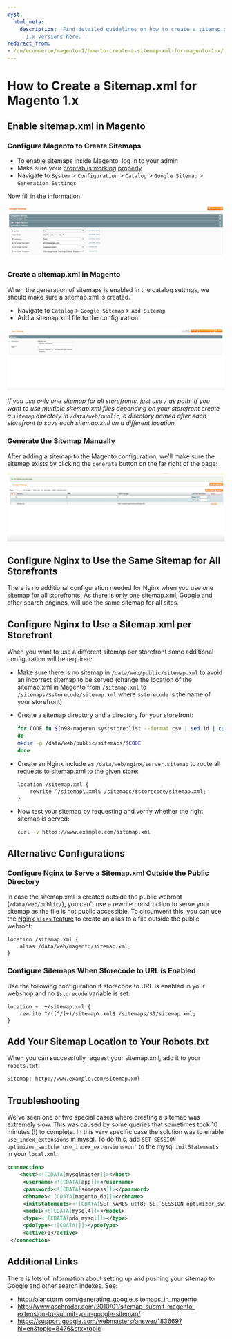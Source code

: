 ```yaml
---
myst:
  html_meta:
    description: 'Find detailed guidelines on how to create a sitemap.xml for Magento
      1.x versions here. '
redirect_from:
- /en/ecommerce/magento-1/how-to-create-a-sitemap-xml-for-magento-1-x/
---
```


<!-- source: https://support.hypernode.com/en/ecommerce/magento-1/how-to-create-a-sitemap-xml-for-magento-1-x/ -->

# How to Create a Sitemap.xml for Magento 1.x

## Enable sitemap.xml in Magento

### Configure Magento to Create Sitemaps

- To enable sitemaps inside Magento, log in to your admin
- Make sure your [crontab is working properly](https://support.hypernode.com/knowledgebase/configure-cronjobs-on-hypernode/)
- Navigate to `System` > `Configuration` > `Catalog` > `Google Sitemap` > `Generation Settings`

Now fill in the information:

![](_res/fd1mcqcAauLYam9kta5meMie5IN1KHQT9A.png)

### Create a sitemap.xml in Magento

When the generation of sitemaps is enabled in the catalog settings, we should make sure a sitemap.xml is created.

- Navigate to `Catalog` > `Google Sitemap` > `Add Sitemap`
- Add a sitemap.xml file to the configuration:

![](_res/H9E8O25ldZ5qKqfgzvipavKFhZ--9c8flQ.png)

*If you use only one sitemap for all storefronts, just use `/` as path. If you want to use multiple sitemap.xml files depending on your storefront create a `sitemap` directory in `/data/web/public`, a directory named after each storefront to save each sitemap.xml on a different location.*

### Generate the Sitemap Manually

After adding a sitemap to the Magento configuration, we'll make sure the sitemap exists by clicking the `generate` button on the far right of the page:

![](_res/kx1awTbeS6Uajk4vtfprlMD0TsqwUSAb0g.png)

## Configure Nginx to Use the Same Sitemap for All Storefronts

There is no additional configuration needed for Nginx when you use one sitemap for all storefronts. As there is only one sitemap.xml, Google and other search engines, will use the same sitemap for all sites.

## Configure Nginx to Use a Sitemap.xml per Storefront

When you want to use a different sitemap per storefront some additional configuration will be required:

- Make sure there is no sitemap in `/data/web/public/sitemap.xml` to avoid an incorrect sitemap to be served (change the location of the sitemap.xml in Magento from `/sitemap.xml` to `/sitemaps/$storecode/sitemap.xml` where `$storecode` is the name of your storefront)

- Create a sitemap directory and a directory for your storefront:

  ```bash
  for CODE in $(n98-magerun sys:store:list --format csv | sed 1d | cut -d "," -f 2 )
  do
  mkdir -p /data/web/public/sitemaps/$CODE
  done
  ```

- Create an Nginx include as `/data/web/nginx/server.sitemap` to route all requests to sitemap.xml to the given store:

  ```nginx
  location /sitemap.xml {
      rewrite ^/sitemap\.xml$ /sitemaps/$storecode/sitemap.xml;
  }
  ```

- Now test your sitemap by requesting and verify whether the right sitemap is served:

  ```bash
  curl -v https://www.example.com/sitemap.xml
  ```

## Alternative Configurations

### Configure Nginx to Serve a Sitemap.xml Outside the Public Directory

In case the sitemap.xml is created outside the public webroot (`/data/web/public/`), you can't use a rewrite construction to serve your sitemap as the file is not public accessible. To circumvent this, you can use the [Nginx `alias` feature](http://nginx.org/en/docs/http/ngx_http_core_module.html#alias) to create an alias to a file outside the public webroot:

```nginx
location /sitemap.xml {
    alias /data/web/magento/sitemap.xml;
}
```

### Configure Sitemaps When Storecode to URL is Enabled

Use the following configuration if storecode to URL is enabled in your webshop and no `$storecode` variable is set:

```nginx
location ~ .+/sitemap.xml {
    rewrite ^/([^/]+)/sitemap\.xml$ /sitemaps/$1/sitemap.xml;
}
```

## Add Your Sitemap Location to Your Robots.txt

When you can successfully request your sitemap.xml, add it to your `robots.txt`:

```bash
Sitemap: http://www.example.com/sitemap.xml
```

## Troubleshooting

We've seen one or two special cases where creating a sitemap was extremely slow. This was caused by some queries that sometimes took 10 minutes (!) to complete. In this very specific case the solution was to enable `use_index_extensions` in mysql. To do this, add `SET SESSION optimizer_switch='use_index_extensions=on'` to the mysql `initStatements` in your `local.xml`:

```xml
<connection>
    <host><![CDATA[mysqlmaster]]></host>
     <username><![CDATA[app]]></username>
     <password><![CDATA[somepass]]></password>
     <dbname><![CDATA[magento_db]]></dbname>
     <initStatements><![CDATA[SET NAMES utf8; SET SESSION optimizer_switch='use_index_extensions=on';]]><initStatements>
     <model><![CDATA[mysql4]]></model>
     <type><![CDATA[pdo_mysql]]></type>
     <pdoType><![CDATA[]]></pdoType>
     <active>1</active>
 </connection>
```

## Additional Links

There is lots of information about setting up and pushing your sitemap to Google and other search indexes. See:

- <http://alanstorm.com/generating_google_sitemaps_in_magento>
- <http://www.aschroder.com/2010/01/sitemap-submit-magento-extension-to-submit-your-google-sitemap/>
- <https://support.google.com/webmasters/answer/183669?hl=en&topic=8476&ctx=topic>
